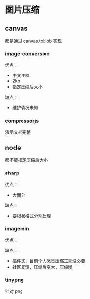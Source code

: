 # 图片压缩

## canvas

都是通过 canvas.toblob 实现

### image-conversion

优点：

- 中文注释
- 2kb
- 指定压缩后大小

缺点：

- 维护情况未知

### compressorjs

演示文档完整

## node

都不能指定压缩后大小

### sharp

优点：

- 大而全

缺点：

- 要根据格式分别处理

### imagemin

优点：

缺点：

- 插件式，目前个人感觉压缩工具没必要
- 社区反馈，压缩后变大，压缩慢

### tinypng

针对 png
